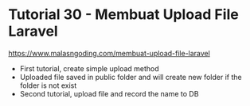 # Tutorial 30 - Membuat Upload File Laravel
https://www.malasngoding.com/membuat-upload-file-laravel

- First tutorial, create simple upload method
- Uploaded file saved in public folder and will create new folder if the folder is not exist
- Second tutorial, upload file and record the name to DB
